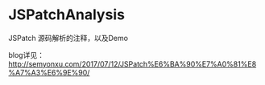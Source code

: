 # JSPatchAnalysis
    
JSPatch 源码解析的注释，以及Demo    

blog详见：
http://semyonxu.com/2017/07/12/JSPatch%E6%BA%90%E7%A0%81%E8%A7%A3%E6%9E%90/


